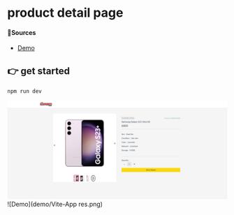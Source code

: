 # product detail page

#### 🔗Sources

- [Demo](https://bigphonesdetailpagevue1.netlify.app/)



## 👉 get started
```bash
npm run dev

```

![Demo](demo/Vite-App.png)
![Demo](demo/Vite-App res.png)


